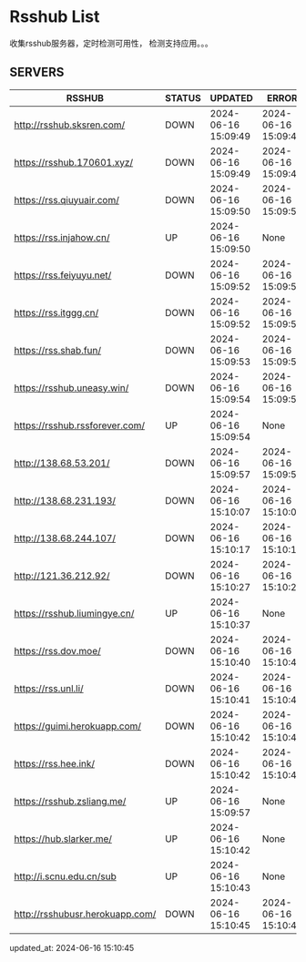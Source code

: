 # Rsshub List

收集rsshub服务器，定时检测可用性， 检测支持应用。。。


## SERVERS

|  RSSHUB   | STATUS  | UPDATED  | ERROR  | TWITTER |  
|  ----  | ----  | ----  | ----  | ---- |  
| http://rsshub.sksren.com/ | DOWN | 2024-06-16 15:09:49 | 2024-06-16 15:09:49 |  
| https://rsshub.170601.xyz/ | DOWN | 2024-06-16 15:09:49 | 2024-06-16 15:09:49 |  
| https://rss.qiuyuair.com/ | DOWN | 2024-06-16 15:09:50 | 2024-06-16 15:09:50 |  
| https://rss.injahow.cn/ | UP | 2024-06-16 15:09:50 | None ||  
| https://rss.feiyuyu.net/ | DOWN | 2024-06-16 15:09:52 | 2024-06-16 15:09:52 |  
| https://rss.itggg.cn/ | DOWN | 2024-06-16 15:09:52 | 2024-06-16 15:09:52 |  
| https://rss.shab.fun/ | DOWN | 2024-06-16 15:09:53 | 2024-06-16 15:09:53 |  
| https://rsshub.uneasy.win/ | DOWN | 2024-06-16 15:09:54 | 2024-06-16 15:09:54 |  
| https://rsshub.rssforever.com/ | UP | 2024-06-16 15:09:54 | None ||  
| http://138.68.53.201/ | DOWN | 2024-06-16 15:09:57 | 2024-06-16 15:09:57 |  
| http://138.68.231.193/ | DOWN | 2024-06-16 15:10:07 | 2024-06-16 15:10:07 |  
| http://138.68.244.107/ | DOWN | 2024-06-16 15:10:17 | 2024-06-16 15:10:17 |  
| http://121.36.212.92/ | DOWN | 2024-06-16 15:10:27 | 2024-06-16 15:10:27 |  
| https://rsshub.liumingye.cn/ | UP | 2024-06-16 15:10:37 | None ||  
| https://rss.dov.moe/ | DOWN | 2024-06-16 15:10:40 | 2024-06-16 15:10:40 |  
| https://rss.unl.li/ | DOWN | 2024-06-16 15:10:41 | 2024-06-16 15:10:41 |  
| https://guimi.herokuapp.com/ | DOWN | 2024-06-16 15:10:42 | 2024-06-16 15:10:42 |  
| https://rss.hee.ink/ | DOWN | 2024-06-16 15:10:42 | 2024-06-16 15:10:42 |  
| https://rsshub.zsliang.me/ | UP | 2024-06-16 15:09:57 | None |OK|  
| https://hub.slarker.me/ | UP | 2024-06-16 15:10:42 | None ||  
| http://i.scnu.edu.cn/sub | UP | 2024-06-16 15:10:43 | None ||  
| http://rsshubusr.herokuapp.com/ | DOWN | 2024-06-16 15:10:45 | 2024-06-16 15:10:45 |  
  

updated_at: 2024-06-16 15:10:45  
